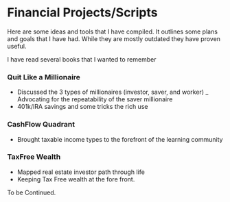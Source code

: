 # Financial Projects/Scripts
Here are some ideas and tools that I have compiled.
It outlines some plans and goals that I have had. While they are mostly outdated they have proven useful.

I have read several books that I wanted to remember
### Quit Like a Millionaire
 - Discussed the 3 types of millionaires (investor, saver, and worker)
 _ Advocating for the repeatability of the saver millionaire
 - 401k/IRA savings and some tricks the rich use
### CashFlow Quadrant 
 - Brought taxable income types to the forefront of the learning community
### TaxFree Wealth
 - Mapped real estate investor path through life
 - Keeping Tax Free wealth at the fore front.

To be Continued.
